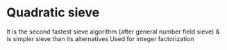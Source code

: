 Quadratic sieve
===============
  It is the second fastest sieve algorithm (after general number field sieve) & is simpler sieve than its alternatives
  Used for integer factorization
